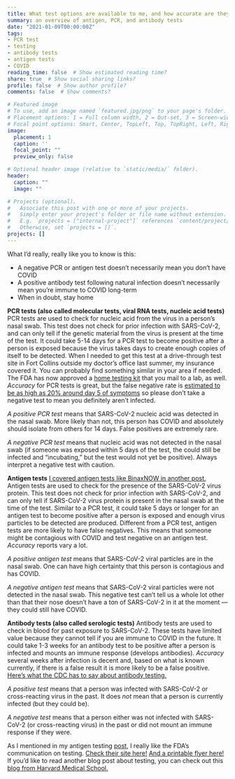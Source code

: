 ```yaml
---
title: What test options are available to me, and how accurate are they?
summary: an overview of antigen, PCR, and antibody tests
date: "2021-01-09T00:00:00Z"
tags:
- PCR test
- testing
- antibody tests
- antigen tests
- COVID
reading_time: false  # Show estimated reading time?
share: true  # Show social sharing links?
profile: false  # Show author profile?
comments: false  # Show comments?

# Featured image
# To use, add an image named `featured.jpg/png` to your page's folder.
# Placement options: 1 = Full column width, 2 = Out-set, 3 = Screen-width
# Focal point options: Smart, Center, TopLeft, Top, TopRight, Left, Right, BottomLeft, Bottom, BottomRight
image:
  placement: 1
  caption: ''
  focal_point: ""
  preview_only: false

# Optional header image (relative to `static/media/` folder).
header:
  caption: ""
  image: ""

# Projects (optional).
#   Associate this post with one or more of your projects.
#   Simply enter your project's folder or file name without extension.
#   E.g. `projects = ["internal-project"]` references `content/project/deep-learning/index.md`.
#   Otherwise, set `projects = []`.
projects: []
---
```

What I’d really, really like you to know is this:
- A negative PCR or antigen test doesn’t necessarily mean you don’t have COVID
- A positive antibody test following natural infection doesn’t necessarily mean you’re immune to COVID long-term
- When in doubt, stay home

**PCR tests (also called molecular tests, viral RNA tests, nucleic acid tests)**
PCR tests are used to check for nucleic acid from the virus in a person’s nasal swab. This test does not check for prior infection with SARS-CoV-2, and can only tell if the genetic material from the virus is present at the time of the test. It could take 5-14 days for a PCR test to become positive after a person is exposed because the virus takes days to create enough copies of itself to be detected. When I needed to get this test at a drive-through test site in Fort Collins outside my doctor’s office last summer, my insurance covered it. You can probably find something similar in your area if needed. The FDA has now approved a [home testing kit](https://www.pixel.labcorp.com/at-home-test-kits/covid-19-test-home-collection-kit) that you mail to a lab, as well. *Accuracy* for PCR tests is great, but the false negative rate is [estimated to be as high as 20% around day 5 of symptoms](https://www.acpjournals.org/doi/full/10.7326/M20-1495) so please don’t take a negative test to mean you definitely aren’t infected.

*A positive PCR test* means that SARS-CoV-2 nucleic acid was detected in the nasal swab. More likely than not, this person has COVID and absolutely should isolate from others for 14 days. False positives are extremely rare.

*A negative PCR test* means that nucleic acid was not detected in the nasal swab (if someone was exposed within 5 days of the test, the could still be infected and “incubating,” but the test would not yet be positive). Always interpret a negative test with caution.

**Antigen tests**
[I covered antigen tests like BinaxNOW in another post.](https://dradrian.netlify.app/post/ag_tests/) Antigen tests are used to check for the presence of the SARS-CoV-2 virus protein. This test does not check for prior infection with SARS-CoV-2, and can only tell if SARS-CoV-2 virus protein is present in the nasal swab at the time of the test. Similar to a PCR test, it could take 5 days or longer for an antigen test to become positive after a person is exposed and enough virus particles to be detected are produced. Different from a PCR test, antigen tests are more likely to have false negatives. This means that someone might be contagious with COVID and test negative on an antigen test. *Accuracy* reports vary a lot.

*A positive antigen test* means that SARS-CoV-2 viral particles are in the nasal swab. One can have high certainty that this person is contagious and has COVID.

*A negative antigen test* means that SARS-CoV-2 viral particles were not detected in the nasal swab. This negative test can’t tell us a whole lot other than that their nose doesn’t have a ton of SARS-CoV-2 in it at the moment — they could still have COVID.

**Antibody tests (also called serologic tests)**
Antibody tests are used to check in blood for past exposure to SARS-CoV-2. These tests have limited value because they cannot tell if you are immune to COVID in the future. It could take 1-3 weeks for an antibody test to be positive after a person is infected and mounts an immune response (develops antibodies). *Accuracy* several weeks after infection is decent and, based on what is known currently, if there is a false result it is more likely to be a false positive. [Here’s what the CDC has to say about antibody testing.](https://www.cdc.gov/coronavirus/2019-ncov/lab/resources/antibody-tests-guidelines.html#anchor_1590264273029)

*A positive test* means that a person was infected with SARS-CoV-2 or cross-reacting virus in the past. It does *not* mean that a person is currently infected (but they could be).

*A negative test* means that a person either was not infected with SARS-CoV-2 (or cross-reacting virus) in the past or did not mount an immune response if they were.

As I mentioned in my antigen testing [post](https://dradrian.netlify.app/post/ag_tests/), I really like the FDA’s communication on testing. [Check their site here!](https://www.fda.gov/consumers/consumer-updates/coronavirus-disease-2019-testing-basics) [And a printable flyer here!](https://www.fda.gov/media/140161/download) If you’d like to read another blog post about testing, you can check out this [blog from Harvard Medical School.](https://www.health.harvard.edu/blog/which-test-is-best-for-covid-19-2020081020734)